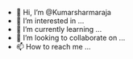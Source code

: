 - 👋 Hi, I’m @Kumarsharmaraja
- 👀 I’m interested in ...
- 🌱 I’m currently learning ...
- 💞️ I’m looking to collaborate on ...
- 📫 How to reach me ...

<!---
Kumarsharmaraja/Kumarsharmaraja is a ✨ special ✨ repository because its `README.md` (this file) appears on your GitHub profile.
You can click the Preview link to take a look at your changes.
--->
